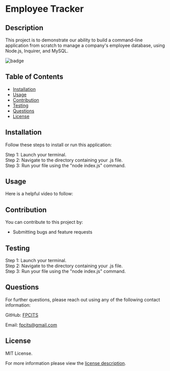 # Employee Tracker

## Description

This project is to demonstrate our ability to build a command-line application from scratch to manage a company's employee database, using Node.js, Inquirer, and MySQL.

![badge](https://img.shields.io/badge/license-MITLicense-brightorange)


## Table of Contents
  - [Installation](#installation)
  - [Usage](#usage)
  - [Contribution](#contribution)
  - [Testing](#testing)
  - [Questions](#questions)
  - [License](#license)
    
    
## Installation
    
  Follow these steps to install or run this application:

 Step 1: Launch your terminal. <br>
 Step 2: Navigate to the directory containing your .js file. <br>
 Step 3: Run your file using the "node index.js" command.
      
## Usage

  Here is a helpful video to follow: 
      
## Contribution

You can contribute to this project by:
- Submitting bugs and feature requests

      
## Testing

 Step 1: Launch your terminal. <br>
 Step 2: Navigate to the directory containing your .js file. <br>
 Step 3: Run your file using the "node index.js" command.
      
## Questions
      
  For further questions, please reach out using any of the following contact information:
  
  GitHub: [FPCITS](https://github.com/FPCITS)

  Email: [fpcits@gmail.com](mailto:fpcits@gmail.com)
    
## License

      
  MIT License.
      
  For more information please view the [license description](https://choosealicense.com/licenses/mit/).
  
  